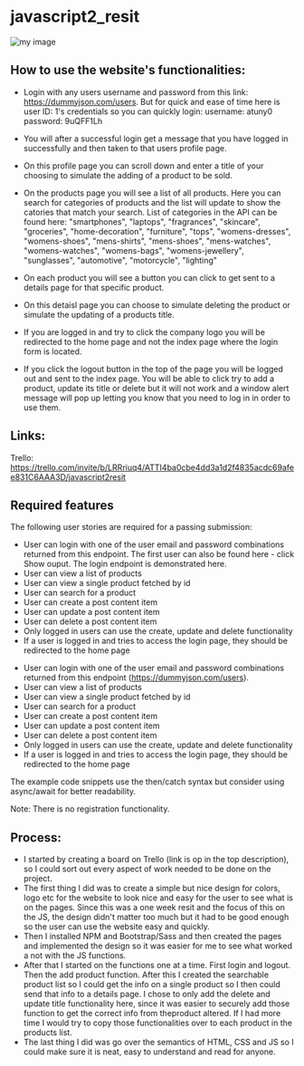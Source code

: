 # javascript2_resit


![my image](assets/Javascript2_resit_website.png)



## How to use the website's functionalities:

* Login with any users username and password from this link: https://dummyjson.com/users.
  But for quick and ease of time here is user ID: 1's credentials so you can quickly login:
  username: atuny0
  password: 9uQFF1Lh
* You will after a successful login get a message that you have logged in successfully and then taken to that users profile page.
* On this profile page you can scroll down and enter a title of your choosing to simulate the adding of a product to be sold.
* On the products page you will see a list of all products. Here you can search for categories of products and the list will update to show the catories that match your search.
  List of categories in the API can be found here: 
  "smartphones",
  "laptops",
  "fragrances",
  "skincare",
  "groceries",
  "home-decoration",
  "furniture",
  "tops",
  "womens-dresses",
  "womens-shoes",
  "mens-shirts",
  "mens-shoes",
  "mens-watches",
  "womens-watches",
  "womens-bags",
  "womens-jewellery",
  "sunglasses",
  "automotive",
  "motorcycle",
  "lighting"
  
* On each product you will see a button you can click to get sent to a details page for that specific product. 
* On this detaisl page you can choose to simulate deleting the product or simulate the updating of a products title.
* If you are logged in and try to click the company logo you will be redirected to the home page and not the index page where the login form is located.
* If you click the logout button in the top of the page you will be logged out and sent to the index page. You will be able to 
  click try to add a product, update its title or delete but it will not work and a window alert message will pop up letting you know that you need to log in in order to use them.

## Links:

Trello: https://trello.com/invite/b/LRRriuq4/ATTI4ba0cbe4dd3a1d2f4835acdc69afee831C6AAA3D/javascript2resit

## Required features

The following user stories are required for a passing submission:


- User can login with one of the user email and password combinations returned from this endpoint. The first user can also be found here - click Show ouput. The login endpoint is demonstrated here.
- User can view a list of products
- User can view a single product fetched by id
- User can search for a product
- User can create a post content item
- User can update a post content item
- User can delete a post content item
- Only logged in users can use the create, update and delete functionality
- If a user is logged in and tries to access the login page, they should be redirected to the home page
* User can login with one of the user email and password combinations returned from this endpoint (https://dummyjson.com/users).
* User can view a list of products
* User can view a single product fetched by id
* User can search for a product
* User can create a post content item
* User can update a post content item
* User can delete a post content item
* Only logged in users can use the create, update and delete functionality
* If a user is logged in and tries to access the login page, they should be redirected to the home page


The example code snippets use the then/catch syntax but consider using async/await for better readability.

Note: There is no registration functionality.


## Process:

* I started by creating a board on Trello (link is op in the top description), so I could sort out every aspect of work needed to be done on the project.
* The first thing I did was to create a simple but nice design for colors, logo etc for the website to look nice and easy for the user to see what is on the pages. 
  Since this was a one week resit and the focus of this on the JS, the design didn't matter too much but it had to be good enough so the user can use the website easy and quickly.
* Then I installed NPM and Bootstrap/Sass and then created the pages and implemented the design so it was easier for me to see what worked a not with the JS functions. 
* After that I started on the functions one at a time. First login and logout. Then the add product function. After this I created the searchable product list so I could get the info on a single product so I then could send     that info to a details page. I chose to only add the delete and update title functionality here, since it was easier to securely add those function to get the correct info from theproduct altered. If I had more time I would   try to copy those functionalities over to each product in the products list. 
* The last thing I did was go over the semantics of HTML, CSS and JS so I could make sure it is neat, easy to understand and read for anyone.
